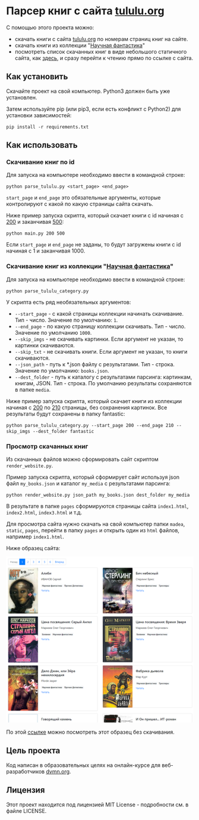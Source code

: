 # Парсер книг с сайта [tululu.org](https://tululu.org/)
С помощью этого проекта можно:
* скачать книги с сайта [tululu.org](https://tululu.org/) по номерам страниц книг на сайте.
* скачать книги из коллекции "[Научная фантастика](https://tululu.org/l55/)"
* посмотреть список скачанных книг в виде небольшого статичного сайта, как [здесь](https://petrovskydv.github.io/parse_library/pages/index1.html), и сразу перейти к чтению прямо по ссылке с сайта.

## Как установить
Скачайте проект на свой компьютер. Python3 должен быть уже установлен. 

Затем используйте pip (или pip3, если есть конфликт с Python2) для установки зависимостей:
```
pip install -r requirements.txt
```
## Как использовать
### Скачивание книг по id
Для запуска на компьютере необходимо ввести в командной строке:
```
python parse_tululu.py <start_page> <end_page>
```
`start_page` и `end_page` это обязательные аргументы, которые контролируют с какой по какую страницы сайта скачать.

Ниже пример запуска скрипта, который скачает книги c id начиная с [200](https://tululu.org/b200/) и заканчивая [500](https://tululu.org/b500/):
```
python main.py 200 500
```
Если `start_page` и `end_page` не заданы, то будут загружены книги с id начиная с 1 и заканчивая 1000.

### Скачивание книг из коллекции "[Научная фантастика](https://tululu.org/l55/)"
Для запуска на компьютере необходимо ввести в командной строке:
```
python parse_tululu_category.py
```
У скрипта есть ряд необязательных аргументов:
* `--start_page` - с какой страницы коллекции начинать скачивание. Тип - число. Значение по умолчанию: `1`.
* `--end_page` - по какую страницу коллекции скачивать. Тип - число. Значение по умолчанию `1000`.
* `--skip_imgs` - не скачивать картинки. Если аргумент не указан, то картинки скачиваются.
* `--skip_txt` - не скачивать книги. Если аргумент не указан, то книги скачиваются.
* `--json_path` - путь к *.json файлу с результатами. Тип - строка. Значение по умолчанию: `books.json`.
* `--dest_folder` - путь к каталогу с результатами парсинга: картинкам, книгам, JSON. Тип - строка. По умолчанию результаты сохраняются в папке `media`.

Ниже пример запуска скрипта, который скачает книги из коллекции начиная с [200](https://tululu.org/l55/200) по [210](https://tululu.org/l55/210) страницы, без сохранения картинок.
Все результаты будут сохранены в папку fantastic:
```
python parse_tululu_category.py --start_page 200 --end_page 210 --skip_imgs --dest_folder fantastic

```
### Просмотр скачанных книг
Из скачанных файлов можно сформировать сайт скриптом `render_website.py`.

Пример запуска скрипта, который сформирует сайт используя json файл  `my_books.json` и каталог `my_media` с результатами парсинга:
```
python render_website.py json_path my_books.json dest_folder my_media
```
В результате в папке `pages` сформируются страницы сайта `index1.html`, `index2.html`, `index3.html` и т.д.

Для просмотра сайта нужно скачать на свой компьютер папки `madea`, `static`, `pages`, перейти в папку `pages` и открыть один из `html` файлов, например `index1.html`.

Ниже образец сайта:

![img.png](img.png)

По этой [ссылке](https://petrovskydv.github.io/parse_library/pages/index1.html) можно посмотреть этот образец без скачивания.

## Цель проекта
Код написан в образовательных целях на онлайн-курсе для веб-разработчиков [dvmn.org](https://dvmn.org/).

## Лицензия

Этот проект находится под лицензией MIT License - подробности см. в файле LICENSE.